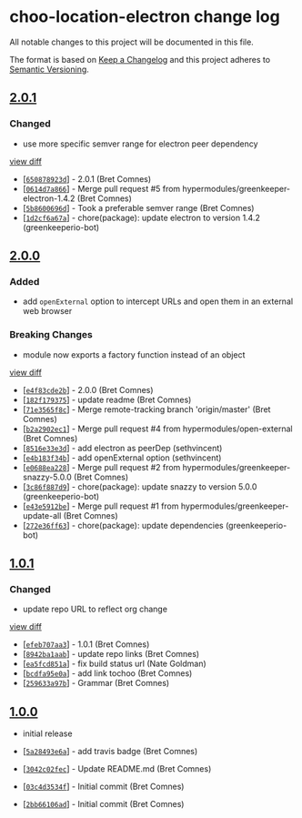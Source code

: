 # choo-location-electron change log

All notable changes to this project will be documented in this file.

The format is based on [Keep a Changelog](http://keepachangelog.com/) and this project adheres to [Semantic Versioning](http://semver.org/).

## [2.0.1](https://github.com/hypermodules/choo-location-electron/releases/v2.0.1)

### Changed

- use more specific semver range for electron peer dependency

[view diff](https://github.com/hypermodules/choo-location-electron/compare/v2.0.0...v2.0.1)

- [[`650878923d`](https://github.com/hypermodules/choo-location-electron/commit/650878923d)] - 2.0.1 (Bret Comnes)
- [[`0614d7a866`](https://github.com/hypermodules/choo-location-electron/commit/0614d7a866)] - Merge pull request #5 from hypermodules/greenkeeper-electron-1.4.2 (Bret Comnes)
- [[`5b8600696d`](https://github.com/hypermodules/choo-location-electron/commit/5b8600696d)] - Took a preferable semver range (Bret Comnes)
- [[`1d2cf6a67a`](https://github.com/hypermodules/choo-location-electron/commit/1d2cf6a67a)] - chore(package): update electron to version 1.4.2 (greenkeeperio-bot)

## [2.0.0](https://github.com/hypermodules/choo-location-electron/releases/v2.0.0)

### Added

- add `openExternal` option to intercept URLs and open them in an external web browser

### Breaking Changes

- module now exports a factory function instead of an object

[view diff](https://github.com/hypermodules/choo-location-electron/compare/v1.0.1...v2.0.0)

- [[`e4f83cde2b`](https://github.com/hypermodules/choo-location-electron/commit/e4f83cde2b)] - 2.0.0 (Bret Comnes)
- [[`182f179375`](https://github.com/hypermodules/choo-location-electron/commit/182f179375)] - update readme (Bret Comnes)
- [[`71e3565f8c`](https://github.com/hypermodules/choo-location-electron/commit/71e3565f8c)] - Merge remote-tracking branch 'origin/master' (Bret Comnes)
- [[`b2a2902ec1`](https://github.com/hypermodules/choo-location-electron/commit/b2a2902ec1)] - Merge pull request #4 from hypermodules/open-external (Bret Comnes)
- [[`8516e33e3d`](https://github.com/hypermodules/choo-location-electron/commit/8516e33e3d)] - add electron as peerDep (sethvincent)
- [[`e4b183f34b`](https://github.com/hypermodules/choo-location-electron/commit/e4b183f34b)] - add openExternal option (sethvincent)
- [[`e0688ea228`](https://github.com/hypermodules/choo-location-electron/commit/e0688ea228)] - Merge pull request #2 from hypermodules/greenkeeper-snazzy-5.0.0 (Bret Comnes)
- [[`3c86f887d9`](https://github.com/hypermodules/choo-location-electron/commit/3c86f887d9)] - chore(package): update snazzy to version 5.0.0 (greenkeeperio-bot)
- [[`e43e5912be`](https://github.com/hypermodules/choo-location-electron/commit/e43e5912be)] - Merge pull request #1 from hypermodules/greenkeeper-update-all (Bret Comnes)
- [[`272e36ff63`](https://github.com/hypermodules/choo-location-electron/commit/272e36ff63)] - chore(package): update dependencies (greenkeeperio-bot)

## [1.0.1](https://github.com/hypermodules/choo-location-electron/releases/v1.0.1)

### Changed

- update repo URL to reflect org change

[view diff](https://github.com/hypermodules/choo-location-electron/compare/v1.0.0...v1.0.1)

- [[`efeb707aa3`](https://github.com/hypermodules/choo-location-electron/commit/efeb707aa3)] - 1.0.1 (Bret Comnes)
- [[`8942ba1aab`](https://github.com/hypermodules/choo-location-electron/commit/8942ba1aab)] - update repo links (Bret Comnes)
- [[`ea5fcd851a`](https://github.com/hypermodules/choo-location-electron/commit/ea5fcd851a)] - fix build status url (Nate Goldman)
- [[`bcdfa95e0a`](https://github.com/hypermodules/choo-location-electron/commit/bcdfa95e0a)] - add link tochoo (Bret Comnes)
- [[`259633a97b`](https://github.com/hypermodules/choo-location-electron/commit/259633a97b)] - Grammar (Bret Comnes)

## [1.0.0](https://github.com/hypermodules/choo-location-electron/releases/v1.0.0)

- initial release

- [[`5a28493e6a`](https://github.com/hypermodules/choo-location-electron/commit/5a28493e6a)] - add travis badge (Bret Comnes)
- [[`3042c02fec`](https://github.com/hypermodules/choo-location-electron/commit/3042c02fec)] - Update README.md (Bret Comnes)
- [[`03c4d3534f`](https://github.com/hypermodules/choo-location-electron/commit/03c4d3534f)] - Initial commit (Bret Comnes)
- [[`2bb66106ad`](https://github.com/hypermodules/choo-location-electron/commit/2bb66106ad)] - Initial commit (Bret Comnes)
